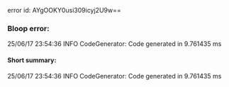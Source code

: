 error id: AYgOOKY0usi309icyj2U9w==
### Bloop error:

25/06/17 23:54:36 INFO CodeGenerator: Code generated in 9.761435 ms
#### Short summary: 

25/06/17 23:54:36 INFO CodeGenerator: Code generated in 9.761435 ms